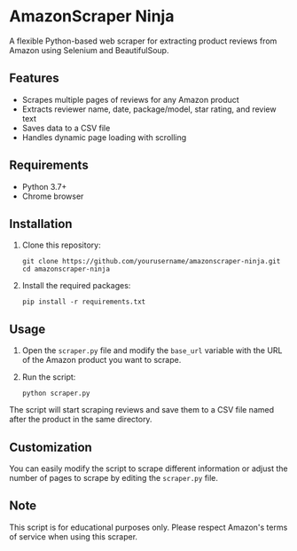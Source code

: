 # AmazonScraper Ninja

A flexible Python-based web scraper for extracting product reviews from Amazon using Selenium and BeautifulSoup.

## Features

- Scrapes multiple pages of reviews for any Amazon product
- Extracts reviewer name, date, package/model, star rating, and review text
- Saves data to a CSV file
- Handles dynamic page loading with scrolling

## Requirements

- Python 3.7+
- Chrome browser

## Installation

1. Clone this repository:
   ```
   git clone https://github.com/yourusername/amazonscraper-ninja.git
   cd amazonscraper-ninja
   ```

2. Install the required packages:
   ```
   pip install -r requirements.txt
   ```

## Usage

1. Open the `scraper.py` file and modify the `base_url` variable with the URL of the Amazon product you want to scrape.

2. Run the script:
   ```
   python scraper.py
   ```

The script will start scraping reviews and save them to a CSV file named after the product in the same directory.

## Customization

You can easily modify the script to scrape different information or adjust the number of pages to scrape by editing the `scraper.py` file.

## Note

This script is for educational purposes only. Please respect Amazon's terms of service when using this scraper.